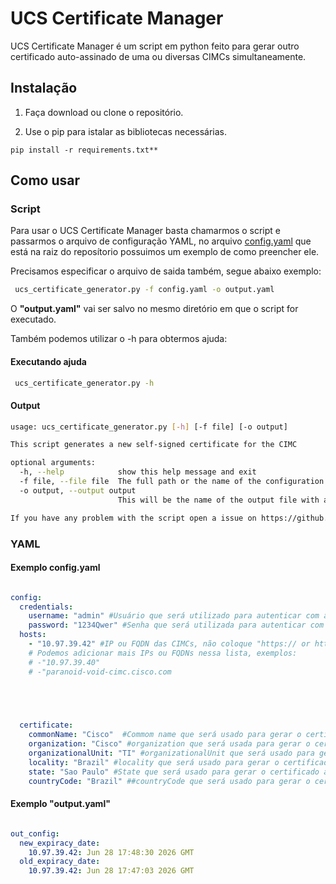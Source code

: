 # UCS Certificate Manager

UCS Certificate Manager é um script em python feito para gerar outro certificado auto-assinado de uma ou diversas CIMCs simultaneamente.

## Instalação

1. Faça download ou clone o repositório.

2. Use o pip para istalar as bibliotecas necessárias.

~~~
pip install -r requirements.txt**
~~~


## Como usar


### Script

Para usar o UCS Certificate Manager basta chamarmos o script e passarmos o arquivo de configuração YAML, no arquivo [config.yaml](../main/config.yaml) que está na raiz do reposítorio possuimos um exemplo de como preencher ele.

Precisamos especificar o arquivo de saida também, segue abaixo exemplo:
```bash
 ucs_certificate_generator.py -f config.yaml -o output.yaml
```
O **"output.yaml"** vai ser salvo no mesmo diretório em que o script for executado.

Também podemos utilizar o -h para obtermos ajuda:

#### Executando ajuda

```bash
 ucs_certificate_generator.py -h
```

#### Output 

```bash
usage: ucs_certificate_generator.py [-h] [-f file] [-o output]

This script generates a new self-signed certificate for the CIMC

optional arguments:
  -h, --help            show this help message and exit
  -f file, --file file  The full path or the name of the configuration YAML file, just use the name if the configuration file is in the same directory as the script      
  -o output, --output output
                        This will be the name of the output file with all the old certificates expiracy dates and new certificates expiracy dates

If you have any problem with the script open a issue on https://github.com/Tidebinder, or make your own pull request
```

### YAML

#### Exemplo config.yaml
```yaml

config:
  credentials:
    username: "admin" #Usuário que será utilizado para autenticar com a CIMC
    password: "1234Qwer" #Senha que será utilizada para autenticar com a CIMC
  hosts:
    - "10.97.39.42" #IP ou FQDN das CIMCs, não coloque "https:// or http://"
    # Podemos adicionar mais IPs ou FQDNs nessa lista, exemplos:
    # -"10.97.39.40"
    # -"paranoid-void-cimc.cisco.com

    



  certificate:
    commonName: "Cisco"  #Commom name que será usado para gerar o certificado auto-assinado, qualquer string
    organization: "Cisco" #organization que será usada para gerar o certificado auto-assinado, qualquer string
    organizationalUnit: "TI" #organizationalUnit que será usado para gerar o certificado auto-assinado, qualquer string
    locality: "Brazil" #locality que será usado para gerar o certificado auto-assinado, qualquer string
    state: "Sao Paulo" #State que será usado para gerar o certificado auto-assinado, qualquer string
    countryCode: "Brazil" ##countryCode que será usado para gerar o certificado auto-assinado, utilize o nome do país em Inglês 

```

#### Exemplo "output.yaml"

```yaml

out_config:
  new_expiracy_date:
    10.97.39.42: Jun 28 17:48:30 2026 GMT
  old_expiracy_date:
    10.97.39.42: Jun 28 17:47:03 2026 GMT

```